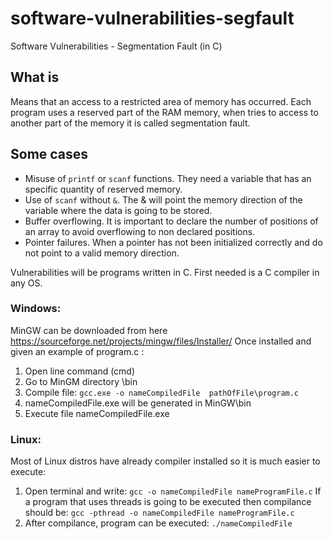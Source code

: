 # software-vulnerabilities-segfault
Software Vulnerabilities - Segmentation Fault (in C)

## What is
Means that an access to a restricted area of memory has occurred. Each program uses a reserved part of the RAM memory, when tries to access to another part of the memory it is called segmentation fault.

## Some cases
- Misuse of ```printf``` or ```scanf``` functions. They need a variable that has an specific quantity of reserved memory.
- Use of ```scanf``` without ```&```. The & will point the memory direction of the variable where the data is going to be stored.
- Buffer overflowing. It is important to declare the number of positions of an array to avoid overflowing to non declared positions.
- Pointer failures. When a pointer has not been initialized correctly and do not point to a valid memory direction.

Vulnerabilities will be programs written in C. First needed is a C compiler in any OS.
### Windows:
MinGW can be downloaded from here https://sourceforge.net/projects/mingw/files/Installer/
Once installed and given an example of program.c :
1.	Open line command (cmd)
2.	Go to MinGM directory \bin
3.	Compile file: ``` gcc.exe -o nameCompiledFile  pathOfFile\program.c ```
4.	nameCompiledFile.exe will be generated in MinGW\bin
5.	Execute file nameCompiledFile.exe

### Linux:
Most of Linux distros have already compiler installed so it is much easier to execute:
1.	Open terminal and write: ``` gcc -o nameCompiledFile nameProgramFile.c ```
If a program that uses threads is going to be executed then compilance should be:
``` gcc -pthread -o nameCompiledFile nameProgramFile.c ```
2.	After compilance, program can be executed:
``` ./nameCompiledFile ```

